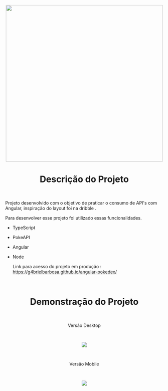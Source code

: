 <p align="center">
    <img style="height: 500px " src= "https://user-images.githubusercontent.com/98058431/209003100-c3d9ed6a-4cfe-4f5b-ac15-aac3abcf56bb.png">
   
</p>

<h1 align="center"> Descrição do Projeto </h1>


<br>


 Projeto desenvolvido com o objetivo de praticar o consumo de API's com Angular, inspiração do layout foi na dribble .
  
Para desenvolver esse projeto foi utilizado essas funcionalidades.
  
- TypeScript 
- PokeAPI
- Angular
- Node

  Link para acesso do projeto em produção : https://g4brielbarbosa.github.io/angular-pokedex/

<br>

<h1 align="center"> Demonstração do Projeto </h1>

<br>

<p align="center">
  Versão Desktop
</p>

<br>

<p align="center">
  <img src="https://user-images.githubusercontent.com/98058431/209003685-ab263031-cb57-41e0-8a39-c95cfd6c5303.gif">
</p>



<br>


<p align="center">
  Versão Mobile
</p>

<br>


<p align="center">
  <img src="https://user-images.githubusercontent.com/98058431/209003539-06cb529b-7d1b-486c-a937-57127dd4c397.gif" />
</p>
